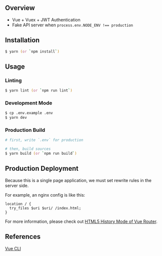 ## Overview

- Vue + Vuex + JWT Authentication
- Fake API server when `process.env.NODE_ENV !== production`

## Installation

```zsh
$ yarn (or `npm install`)
```

## Usage

### Linting

```zsh
$ yarn lint (or `npm run lint`)
```

### Development Mode

```zsh
$ cp .env.example .env
$ yarn dev
```

### Production Build

```zsh
# first, write `.env` for production

# then, build sources
$ yarn build (or `npm run build`)
```

## Production Deployment

Because this is a single page application, we must set rewrite rules in the server side.

For example, an nginx config is like this:

```
location / {
  try_files $uri $uri/ /index.html;
}
```

For more information, please check out [HTML5 History Mode of Vue Router](https://router.vuejs.org/guide/essentials/history-mode.html).

## References

[Vue CLI](https://cli.vuejs.org)
